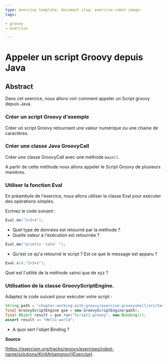 ```yaml
---
type: exercise template: document slug: exercise-robot image:
tags:

- groovy
- exercise

---
```


Appeler un script Groovy depuis Java
====================================

## Abstract

Dans cet exercice, nous allons voir comment appeler un Script groovy depuis Java.

### Créer un script Groovy d'exemple

Créer un script Groovy retournant une valeur numérique ou une chaine de caractères.

### Créer une classe Java GroovyCall

Créer une classe GroovyCall avec une méthode `main()`.

A partir de cette méthode nous allons appeler le Script Groovy de plusieurs manières.

### Utiliser la fonction Eval

En préambule de l'exercice, nous allons utiliser la classe Eval pour exécuter des opérations simples.

Ecrivez le code suivant :

```java
Eval.me("2+3+4");
```

* Quel type de données est retourné par la méthode ?
* Quelle valeur à l'exécution est retournée ?

```java
Eval.me("println 'toto' ");
```

* Qu'est ce qu'a retourné le script ? Est ce que le message est apparu ?

```java
Eval.x(4,"2+3+x");
```

Quel est l'utilité de la méthode `x`ainsi que de xyz ?

### Utilisation de la classe GroovyScriptEngine.

Adaptez le code suivant pour exécuter votre script :

```java
String path = "chapter-working-with-groovy/exercise-groovyshell/src/test/resources";
final GroovyScriptEngine gse = new GroovyScriptEngine(path);
final Object result = gse.run("Script1.groovy", new Binding());
assert result == "Hello world";
```        

* A quoi sert l'objet Binding ? 



**Source**

[https://exercism.org/tracks/groovy/exercises/robot-name/solutions/KirillArtamonov](Exercise).
